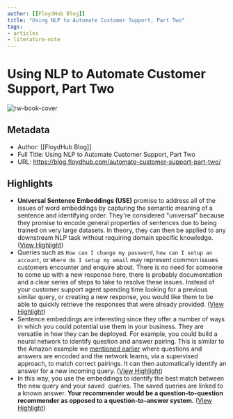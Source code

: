 ```yaml
---
author: [[FloydHub Blog]]
title: "Using NLP to Automate Customer Support, Part Two"
tags: 
- articles
- literature-note
---
```

# Using NLP to Automate Customer Support, Part Two

![rw-book-cover](https://images.unsplash.com/photo-1525422847952-7f91db09a364?ixlib=rb-1.2.1&q=80&fm=jpg&crop=entropy&cs=tinysrgb&w=1080&fit=max&ixid=eyJhcHBfaWQiOjExNzczfQ)

## Metadata
- Author: [[FloydHub Blog]]
- Full Title: Using NLP to Automate Customer Support, Part Two
- URL: https://blog.floydhub.com/automate-customer-support-part-two/

## Highlights
- **Universal Sentence Embeddings (USE)** promise to address all of the issues of word embeddings by capturing the semantic meaning of a sentence and identifying order. They're considered "universal" because they promise to encode general properties of sentences due to being trained on very large datasets. In theory, they can then be applied to any downstream NLP task without requiring domain specific knowledge. ([View Highlight](https://read.readwise.io/read/01gtc1xcthx1thb0xba3ryhh4b))
- Queries such as `How can I change my password`, `how can I setup an account`, or `Where do I setup my email` may represent common issues customers encounter and enquire about. There is no need for someone to come up with a new response here, there is probably documentation and a clear series of steps to take to resolve these issues. Instead of your customer support agent spending time looking for a previous similar query, or creating a new response, you would like them to be able to quickly retrieve the responses that were already provided. ([View Highlight](https://read.readwise.io/read/01gtc239fv82v52cyzwd771qsh))
- Sentence embeddings are interesting since they offer a number of ways in which you could potential use them in your business. They are versatile in how they can be deployed. For example, you could build a neural network to identify question and answer pairing. This is similar to the Amazon example we [mentioned earlier](https://arxiv.org/pdf/1703.09439.pdf) where questions and answers are encoded and the network learns, via a supervised approach, to match correct pairings. It can then automatically identify an answer for a new incoming query. ([View Highlight](https://read.readwise.io/read/01gtc23zz556sj4bd2my6f33rb))
- In this way, you use the embeddings to identify the best match between the new query and your saved  queries. The saved queries are linked to a known answer. **Your recommender would be a question-to-question recommender as opposed to a question-to-answer system.** ([View Highlight](https://read.readwise.io/read/01gtc24qthds5y5zb4pm59yy4n))
